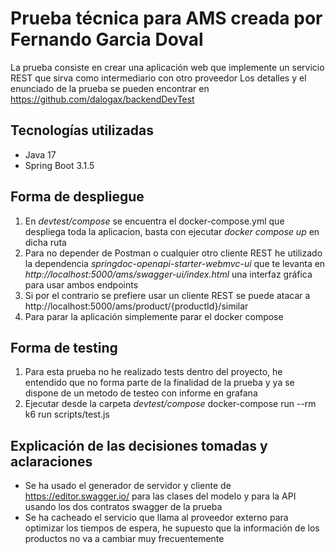 # Prueba técnica para AMS creada por Fernando Garcia Doval

La prueba consiste en crear una aplicación web que implemente un servicio REST que sirva como intermediario con otro proveedor
Los detalles y el enunciado de la prueba se pueden encontrar en https://github.com/dalogax/backendDevTest

## Tecnologías utilizadas

- Java 17
- Spring Boot 3.1.5

## Forma de despliegue

1. En *devtest/compose* se encuentra el docker-compose.yml que despliega toda la aplicacion, basta con ejecutar *docker compose up* en dicha ruta
2. Para no depender de Postman o cualquier otro cliente REST he utilizado la dependencia *springdoc-openapi-starter-webmvc-ui* que te levanta en *http://localhost:5000/ams/swagger-ui/index.html* una interfaz gráfica para usar ambos endpoints
3. Si por el contrario se prefiere usar un cliente REST se puede atacar a http://localhost:5000/ams/product/{productId}/similar
4. Para parar la aplicación simplemente parar el docker compose

## Forma de testing

1. Para esta prueba no he realizado tests dentro del proyecto, he entendido que no forma parte de la finalidad de la prueba y ya se dispone de un metodo de testeo con informe en grafana
2. Ejecutar desde la carpeta *devtest/compose* docker-compose run --rm k6 run scripts/test.js 

## Explicación de las decisiones tomadas y aclaraciones

- Se ha usado el generador de servidor y cliente de https://editor.swagger.io/ para las clases del modelo y para la API usando los dos contratos swagger de la prueba
- Se ha cacheado el servicio que llama al proveedor externo para optimizar los tiempos de espera, he supuesto que la información de los productos no va a cambiar muy frecuentemente